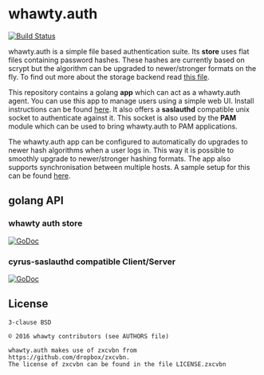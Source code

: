 # whawty.auth

[![Build Status](https://travis-ci.org/whawty/auth.svg?branch=master)](https://travis-ci.org/whawty/auth)

whawty.auth is a simple file based authentication suite. Its **store** uses flat files containing password hashes. These
hashes are currently based on scrypt but the algorithm can be upgraded to newer/stronger formats on the fly.
To find out more about the storage backend read [this file](doc/SCHEMA.md).

This repository contains a golang **app** which can act as a whawty.auth agent. You can use this app to manage
users using a simple web UI.
Install instructions can be found [here](app/README.md).
It also offers a **saslauthd** compatible unix socket to authenticate against it.
This socket is also used by the **PAM** module which can be used to bring whawty.auth to PAM applications.

The whawty.auth app can be configured to automatically do upgrades to newer hash algorithms when a user logs
in. This way it is possible to smoothly upgrade to newer/stronger hashing formats. The app also supports
synchronisation between multiple hosts. A sample setup for this can be found [here](app/sync/README.md).

## golang API

### whawty auth store

[![GoDoc](https://godoc.org/github.com/whawty/auth/store?status.svg)](https://godoc.org/github.com/whawty/auth/store)

### cyrus-saslauthd compatible Client/Server

[![GoDoc](https://godoc.org/github.com/whawty/auth/sasl?status.svg)](https://godoc.org/github.com/whawty/auth/sasl)

## License

    3-clause BSD
    
    © 2016 whawty contributors (see AUTHORS file)

    whawty.auth makes use of zxcvbn from https://github.com/dropbox/zxcvbn.
    The license of zxcvbn can be found in the file LICENSE.zxcvbn
